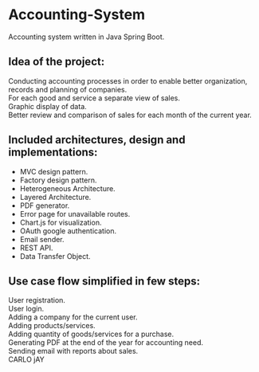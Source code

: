 # Accounting-System
 Accounting system written in Java Spring Boot.
## Idea of the project: </br>
Conducting accounting processes in order to enable better organization, records and planning of companies. </br>
For each good and service a separate view of sales. </br>
Graphic display of data. </br>
Better review and comparison of sales for each month of the current year. </br>
## Included architectures, design and implementations: </br>
- MVC design pattern. </br>
- Factory design pattern. </br>
- Heterogeneous Architecture. </br>
- Layered Architecture. </br>
- PDF generator. </br>
- Error page for unavailable routes. </br>
- Chart.js for visualization. </br>
- OАuth google authentication. </br>
- Email sender. </br>
- REST API. </br>
- Data Transfer Object. </br>
## Use case flow simplified in few steps: </br>
User registration. </br>
User login. </br>
Adding a company for the current user. </br>
Adding products/services. </br>
Adding quantity of goods/services for a purchase. </br>
Generating PDF at the end of the year for accounting need. </br>
Sending email with reports about sales.</br>CARLO jAY





